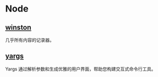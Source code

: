 # Node

## [winston](https://github.com/winstonjs/winston)

几乎所有内容的记录器。

## [yargs](https://github.com/yargs/yargs)

Yargs 通过解析参数和生成优雅的用户界面，帮助您构建交互式命令行工具。
